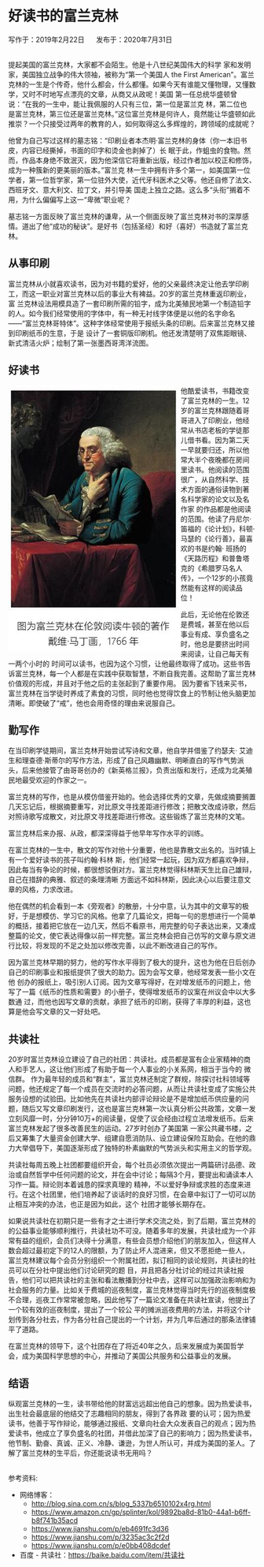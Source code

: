 # 好读书的富兰克林

写作于：2019年2月22日        &nbsp;&nbsp;&nbsp;&nbsp;    发布于：2020年7月31日
<br><br>


提起美国的富兰克林，大家都不会陌生。他是十八世纪美国伟大的科学 家和发明家，美国独立战争的伟大领袖，被称为“第一个美国人 the First American”。富兰克林的一生是个传奇，他什么都会，什么都懂。如果今天有谁能又懂物理，又懂数学，又时不时地写点漂亮的文章，从商又从政呢！美国 第一任总统华盛顿曾说：“在我的一生中，能让我佩服的人只有三位，第一位是富兰克 林，第二位也 是富兰克林，第三位还是富兰克林。”这位富兰克林是何许人，竟然能让华盛顿如此推崇？一个只接受过两年的教育的人，如何取得这么多辉煌的，跨领域的成就呢？

他曾为自己写过这样的墓志铭：“印刷业者本杰明·富兰克林的身体（你一本旧书皮，内容已经撕掉，书面的印字和烫金也剥掉了）长 眠于此，作蛆虫的食物。然而，作品本身绝不致泯灭，因为他深信它将重新出版，经过作者加以校正和修饰，成为一种簇新的更美丽的版本。”富兰克 林一生中拥有许多个第一，如美国第一位学者，第一位哲学家，第一位驻外大使，近代牙科医术之父等。他还自修了法文、西班牙文、意大利文、拉丁文，并引导美 国走上独立之路。这么多“头衔”搁着不用，为什么偏偏写上这一“卑微”职业呢？

墓志铭一方面反映了富兰克林的谦卑，从一个侧面反映了富兰克林对书的深厚感情。道出了他“成功的秘诀”。是好书（包括圣经）和好（喜好）书造就了富兰克林。



## 从事印刷

富兰克林从小就喜欢读书，因为对书籍的爱好，他的父亲最终决定让他去学印刷工，而这一职业对富兰克林以后的事业大有裨益。20岁的富兰克林重返印刷业，富 兰克林设法用模具造了一套印刷所需的铅字，成为北美殖民地第一个制造铅字的人。如今我们经常使用的字体中，有一种无衬线字体便是以他的名字命名 ——“富兰克林哥特体”。这种字体经常使用于报纸头条的印刷。后来富兰克林又接到印刷纸币的生意，于是 设计了一套铜版印刷机。他还发清楚明了双焦距眼镜、新式清洁火炉；绘制了第一张墨西哥湾洋流图。



## 好读书

<img align='left' src="images/franklin.jpg">

他酷爱读书，书籍改变了富兰克林的一生。12岁的富兰克林跟随着哥哥进入了印刷业，他经常从书店老板的学徒那 儿借书看。因为第二天一早就要归还，所以他常大半个夜晚都在房间里读书。他阅读的范围很广，从自然科学、技术方面的通俗读物到著名科学家的论文以及名作家 的作品都是他阅读的范围。他读了丹尼尔·笛福的《论计划》，科顿·马瑟的《论行善》，最喜欢的书是约翰· 班扬的《天路历程》和普鲁塔克的《希腊罗马名人传》，一个12岁的小孩竟然能有这样的阅读品位！

此后，无论他在伦敦还是费城，甚至在他以后事业有成、享负盛名之时，他总是要挤出时间来阅读，让自己每天有一两个小时的 时间可以读书，也因为这个习惯，让他最终取得了成功。这些书告诉富兰克林，每一个人都是在实践中获取智慧，不断自我完善。这帮助了富兰克林价值观的形成，并且对于他之后的主张起到了重要作用。
因为要省下钱来买书，富兰克林在当学徒时养成了素食的习惯，同时他也觉得饮食上的节制让他头脑更加清晰。即使破了“戒”，他也会用奇怪的理由来说服自己。

 

## 勤写作

在当印刷学徒期间，富兰克林开始尝试写诗和文章，他自学并借鉴了约瑟夫· 艾迪生和理查德·斯蒂尔的写作方法，形成了自己风趣幽默、明晰直白的写作气势派头，后来他接管了由哥哥创办的《新英格兰报》，负责出版和发行，还成为北美殖民地最受欢迎的作家之一。 

富兰克林的写作，也是从模仿借鉴开始的。他会选择优秀的文章，先做成摘要搁置几天忘记后，根据摘要重写，对比原文寻找差距进行修改；把散文改成诗歌，然后对照诗歌写成散文，对比原文寻找差距进行修改。这些锻炼了富兰克林的文笔。

富兰克林后来办报、从政，都深深得益于他早年写作水平的训练。

在富兰克林的一生中，散文的写作对他十分重要，他也是靠散文出名的。当时镇上有一个爱好读书的孩子叫约翰·科林 斯，他们经常一起玩，因为双方都喜欢争辩，因此每当有争论的时候，都很想驳倒对方。富兰克林觉得科林斯天生比自己雄辩，自己在措辞的典雅、叙述的条理清晰 方面远不如科林斯，因此决心以后要注意文章的风格，力求改进。

他在偶然的机会看到一本《旁观者》的散册，十分中意，认为其中的文章写的极 好，于是想模仿、学习它的风格。他拿了几篇论文，把每一句的思想进行一个简单的概括，接着把它放在一边几天，然后不看原书，用完整的句子表达出来，又凑成 整篇的论文，使它表达得像以前一样完整。富兰克林会把自己仿写的文章与原文进行比较，将发现的不足之处加以修改完善，以此不断改进自己的写作。

因为富兰克林早期的努力，他的写作水平得到了极大的提升，这也为他在日后创办自己的印刷事业和报纸提供了很大的助力。因为会写文章，他经常发表一些小文在他 创办的报纸上，吸引别人订阅。因为文章写得好，在对增发纸币的问题上，他写了一篇《纸币的性质和需要》的小册子，使得增发纸币的议案在州议会中以大多数通 过，而他也因写文章的贡献，承担了纸币的印刷，获得了丰厚的利益，这也算是他会写文章的又一好处吧。



## 共读社

20岁时富兰克林设立建设了自己的社团：共读社。成员都是富有企业家精神的商人和手艺人，这让他们形成了有助于每一个人事业的小关系网，相当于当今的 微信群。 作为最年轻的成员和“群主”，富兰克林还制定了群规，除探讨社科领域等问题，他还规定了每一个成员在交流时的必答问题，从而让共读社变成了实施公共服务设想的试验田。比如他先在共读社内部评论辩论是不是增加纸币供应量的问题，随后又写文章印刷发行，这也是富兰克林第一次认真分析公共政策，文章一发立刻风靡一时，分分钟10万+的阅读量，促使了议会经由过程立法增发纸币。后来富兰克林发起了很多改善民生的运动。27岁时创办了美国第 一家公共藏书楼，之后又筹集了大量资金创建大学、组建自愿消防队、设立建设保险互助会。在他的鼎力大举倡导下，美国逐渐形成了独特的朴素幽默的气势派头和实用主义的哲学观。

共读社每周五晚上社团都要组织开会，每个社员必须依次提出一两篇研讨品德、政治或自然哲学中任何问题的论文，并在会中讨论；每隔3个月，要提出和诵读本人习作一篇。辩论则本着诚恳的探求真理的 精神，不以爱好争辩或求胜的态度来进行。在这个社团里，他们培养起了谈话时的良好习惯，在会章中拟订了一切可以防止相互冲突的办法，也正是因为如此，这个 社团才能够长期存在。

如果说共读社在初期只是一些有才之士进行学术交流之处，到了后期，富兰克林的的公益事业能够顺利推行，共读社功不可没。随着多年的发展，共读社成为一个非常有益的组织，会员们决得十分满意，有些会员想介绍他们的朋友加入，但这样人数会超过最初定下的12人的限额，为了防止坏人混进来，但又不愿拒绝一些人，富兰克林建议每个会员分别组织一个附属社团，拟订相同的谈论规则，共读社的社员可以在分社中提出他们讨论研究的题 目，并且把各分社讨论的经过共读社报告，他们可以把共读社的主张和看法散播到分社中去，这样可以加强政治影响和为社会服务的力量。比如关于费城的巡夜制度，富兰克林觉得当时先行的巡夜制度极不合理，巡夜工作常常被忽略，因此他写了一篇论文准备在共读社宣读，他提出了一个较有效的巡夜制度，提出了一个较公 平的摊派巡夜费用的方法，并将这个计划传到各分社去，作为各分社自己提出的一个计划，并为几年后通过的那条法律铺平了道路。

在富兰克林的领导下，这个社团存在了将近40年之久，后来发展成为美国哲学会，成为美国科学思想的中心，并推动了美国公共服务和公益事业的发展。



## 结语

纵观富兰克林的一生，读书带给他的财富远远超出他自己的想象。因为热爱读书，出生社会最底层的他结交了志趣相同的朋友，得到了各界政 要的认可；因为热爱读书，他善于写作辩论，能够通过报纸、文章向社会大众发表自己的观点；因为热爱读书，他成立了享负盛名的社团，并借此加深了自己的影响力；因为热爱读书，他节制、勤奋、真诚、正义、冷静、谦逊，为世人所认可，并成为美国的圣人。了解了富兰克林的生平后，你还能说读书无用吗？

 
<br>
参考资料:

- 网络博客：
  - http://blog.sina.com.cn/s/blog_5337b6510102x4rg.html
  - https://www.amazon.cn/gp/splinter/kol/9892ba8d-81b0-44a1-b6ff-b8f741b35acd
  - https://www.jianshu.com/p/eb4691fc3d36
  - https://www.jianshu.com/p/3235ac3c2f2d
  - https://www.jianshu.com/p/e0bb408dcdef
- 百度 - 共读社：https://baike.baidu.com/item/共读社
